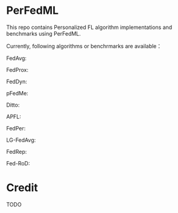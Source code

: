 # PerFedML
This repo contains Personalized FL algorithm implementations and benchmarks using PerFedML.

Currently, following algorithms or benchrmarks are available：

FedAvg:

FedProx:

FedDyn:

pFedMe:

Ditto:

APFL:

FedPer:

LG-FedAvg:

FedRep:

Fed-RoD:

# Credit
TODO
